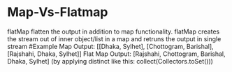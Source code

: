 # Map-Vs-Flatmap

flatMap flatten the output in addition to map functionality.
flatMap creates the stream out of inner object/list in a map and retruns the output in single stream
#Example 
Map Output: 
[[Dhaka, Sylhet], [Chottogram, Barishal], [Rajshahi, Dhaka, Sylhet]]
Flat Map Output: 
[Rajshahi, Chottogram, Barishal, Dhaka, Sylhet] (by applying distinct like this: collect(Collectors.toSet()))
